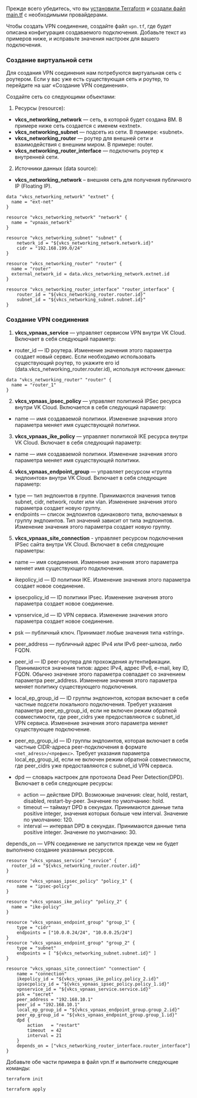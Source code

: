 <warn>

Прежде всего убедитесь, что вы [установили Terraform](../../quick-start) и [создали файл main.tf](../../quick-start/configuration) с необходимыми провайдерами.

</warn>

Чтобы создать VPN соединение, создайте файл `vpn.tf`, где будет описана конфигурация создаваемого подключения. Добавьте текст из примеров ниже, и исправьте значения настроек для вашего подключения.

### Создание виртуальной сети

Для создания VPN соединения нам потребуются виртуальная сеть с роутером. Если у вас уже есть существующая сеть и роутер, то перейдите на шаг «Создание VPN соединения».

Создайте сеть со следующими объектами:

1. Ресурсы (resource):

- **vkcs_networking_network** — сеть, в которой будет создана ВМ. В примере ниже сеть создается с именем «extnet».
- **vkcs_networking_subnet** — подсеть из сети. В примере: «subnet».
- **vkcs_networking_router** — роутер для внешней сети и взаимодействия с внешним миром. В примере: router.
- **vkcs_networking_router_interface** — подключить роутер к внутренней сети.

2. Источники данных (data source):

- **vkcs_networking_network** – внешняя сеть для получения публичного IP (Floating IP).

```hcl
data "vkcs_networking_network" "extnet" {
  name = "ext-net"
}

resource "vkcs_networking_network" "network" {
  name = "vpnaas_network"
}

resource "vkcs_networking_subnet" "subnet" {
 	network_id = "${vkcs_networking_network.network.id}"
 	cidr = "192.168.199.0/24"
}

resource "vkcs_networking_router" "router" {
  name = "router"
  external_network_id = data.vkcs_networking_network.extnet.id
}

resource "vkcs_networking_router_interface" "router_interface" {
 	router_id = "${vkcs_networking_router.router.id}"
 	subnet_id = "${vkcs_networking_subnet.subnet.id}"
}
```

### Создание VPN соединения

1. **vkcs_vpnaas_service** — управляет сервисом VPN внутри VK Cloud. Включает в себя следующий параметр:

- router_id — ID роутера. Изменение значения этого параметра создает новый сервис. Если необходимо использовать существующий роутер, то укажите его id (data.vkcs_networking_router.router.id), используя источник данных:

```hcl
data "vkcs_networking_router" "router" {
  name = "router_1"
}
```

2. **vkcs_vpnaas_ipsec_policy** — управляет политикой IPSec ресурса внутри VK Cloud. Включается в себя следующий параметр:

- name — имя создаваемой политики. Изменение значения этого параметра меняет имя существующей политики.

3. **vkcs_vpnaas_ike_policy** — управляет политикой IKE ресурса внутри VK Cloud. Включает в себя следующий параметр:

- name — имя создаваемой политики. Изменение значения этого параметра меняет имя существующей политики.

4. **vkcs_vpnaas_endpoint_group** — управляет ресурсом «группа эндпоинтов» внутри VK Cloud. Включает в себя следующие параметр:

- type — тип эндпоинтов в группе. Принимаются значения типов subnet, cidr, network, router или vlan. Изменение значения этого параметра создает новую группу.
- endpoints — список эндпоинтов одинакового типа, включаемых в группу эндпоинтов. Тип значений зависит от типа эндпоинтов. Изменение значения этого параметра создает новую группу.

5. **vkcs_vpnaas_site_connection** - управляет ресурсом подключения IPSec сайта внутри VK Cloud. Включает в себя следующие параметры:

- name — имя соединения. Изменение значения этого параметра меняет имя существующего подключения.
- ikepolicy_id — ID политики IKE. Изменение значения этого параметра создает новое соединение.
- ipsecpolicy_id — ID политики IPsec. Изменение значения этого параметра создает новое соединение.
- vpnservice_id — ID VPN сервиса. Изменение значения этого параметра создает новое соединение.
- psk — публичный ключ. Принимает любые значения типа «string».
- peer_address — публичный адрес IPv4 или IPv6 peer-шлюза, либо FQDN.
- peer_id — ID peer-роутера для прохождения аутентификации. Принимаются значения типов: адрес IPv4, адрес IPv6, e-mail, key ID, FQDN. Обычно значение этого параметра совпадает со значением параметра peer_address. Изменение значения этого параметра меняет политику существующего подключения.
- local_ep_group_id — ID группы эндпоинтов, которая включает в себя частные подсети локального подключения. Требует указания параметра peer_ep_group_id, если не включен режим обратной совместимости, где peer_cidrs уже предоставляются с subnet_id VPN сервиса. Изменение значения этого параметра меняет существующее подключение.
- peer_ep_group_id — ID группы эндпоинтов, которая включает в себя частные CIDR-адреса peer-подключения в формате `<net_adress>/<префикс>`. Требует указания параметра local_ep_group_id, если не включен режим обратной совместимости, где peer_cidrs уже предоставляются с subnet_id VPN сервиса.
- dpd — словарь настроек для протокола Dead Peer Detection(DPD). Включает в себя следующие ресурсы:

  - action — действие DPD. Возможные значения: clear, hold, restart, disabled, restart-by-peer. Значение по умолчанию: hold.
  - timeout — таймаут DPD в секундах. Принимаются данные типа positive integer, значения которых больше чем interval. Значение по умолчанию: 120.
  - interval — интервал DPD в секундах. Принимаются данные типа positive integer. Значение по умолчанию: 30.

depends_on — VPN соединение не запустится прежде чем не будет выполнено создание указанных ресурсов.

```hcl
resource "vkcs_vpnaas_service" "service" {
  router_id = "${vkcs_networking_router.router.id}"
}

resource "vkcs_vpnaas_ipsec_policy" "policy_1" {
	name = "ipsec-policy"
}

resource "vkcs_vpnaas_ike_policy" "policy_2" {
  name = "ike-policy"
}

resource "vkcs_vpnaas_endpoint_group" "group_1" {
	type = "cidr"
	endpoints = ["10.0.0.24/24", "10.0.0.25/24"]
}
resource "vkcs_vpnaas_endpoint_group" "group_2" {
	type = "subnet"
	endpoints = [ "${vkcs_networking_subnet.subnet.id}" ]
}

resource "vkcs_vpnaas_site_connection" "connection" {
	name = "connection"
	ikepolicy_id = "${vkcs_vpnaas_ike_policy.policy_2.id}"
	ipsecpolicy_id = "${vkcs_vpnaas_ipsec_policy.policy_1.id}"
	vpnservice_id = "${vkcs_vpnaas_service.service.id}"
	psk = "secret"
	peer_address = "192.168.10.1"
	peer_id = "192.168.10.1"
	local_ep_group_id = "${vkcs_vpnaas_endpoint_group.group_2.id}"
	peer_ep_group_id = "${vkcs_vpnaas_endpoint_group.group_1.id}"
	dpd {
		action   = "restart"
		timeout  = 42
		interval = 21
	}
	depends_on = ["vkcs_networking_router_interface.router_interface"]
}
```

Добавьте обе части примера в файл vpn.tf и выполните следующие команды:

```bash
terraform init
```
```bash
terraform apply
```
